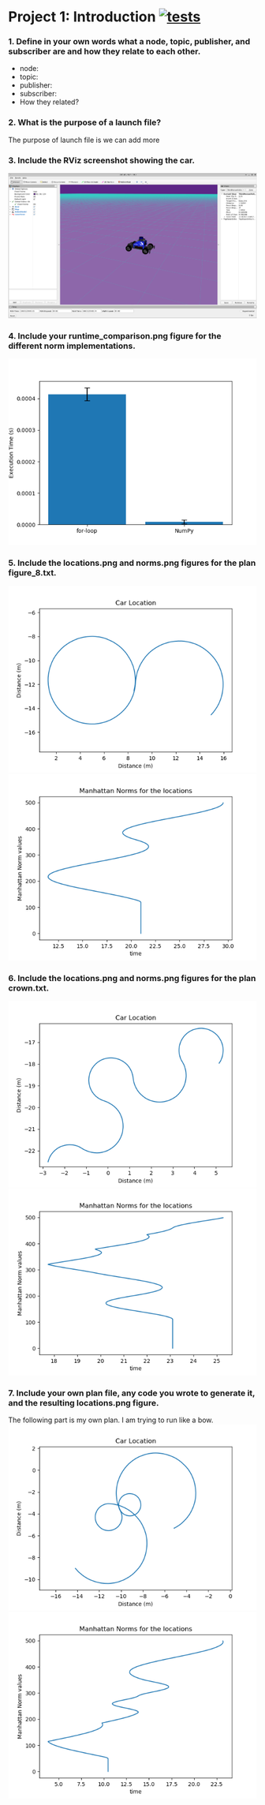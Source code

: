 # Project 1: Introduction [![tests](../../../badges/submit-proj1/pipeline.svg)](../../../pipelines/submit-proj1/latest)
### 1. Define in your own words what a node, topic, publisher, and subscriber are and how they relate to each other.
- node:
- topic:
- publisher:
- subscriber:
- How they related?


### 2. What is the purpose of a launch file?

The purpose of launch file is we can add more


### 3. Include the RViz screenshot showing the car.
![car](car.png)

### 4. Include your runtime_comparison.png figure for the different norm implementations.
![runtime comparison](runtime_comparison.png)

### 5. Include the locations.png and norms.png figures for the plan figure_8.txt.
![figure_8_locations](figure_8_locations.png)
![igure_8_norm](figure_8_norms.png)

### 6. Include the locations.png and norms.png figures for the plan crown.txt.
![crown_locations](crown_locations.png)
![crown_norm](crown_norms.png)

### 7. Include your own plan file, any code you wrote to generate it, and the resulting locations.png figure.
The following part is my own plan. I am trying to run like a bow.
![bowknot_locations](bowknot_locations.png)
![bowknot_norm](bowknot_norms.png)



